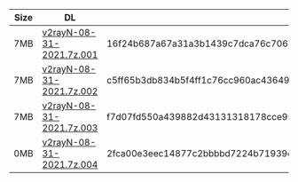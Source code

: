 |    Size   |     DL  | sha512sum |
|  ---  |  ---  |  ---  |
| 7MB | [v2rayN-08-31-2021.7z.001](https://cdn.jsdelivr.net/gh/googleians/v2rayN@main/v2rayN-08-31-2021.7z.001) | 16f24b687a67a31a3b1439c7dca76c706818cdb6dc26b966197c4f1307b0d2a78463750aa5925996177b4ffc225f317796cc1fefa9d6844be50ff3118f1ca7c3 |
| 7MB | [v2rayN-08-31-2021.7z.002](https://cdn.jsdelivr.net/gh/googleians/v2rayN@main/v2rayN-08-31-2021.7z.002) | c5ff65b3db834b5f4ff1c76cc960ac43649ea1f886ad44b16e6d737e3b5d879d0aad8e8558d77605f201969fa0194312c37b0656c7e221447a7362b04b18a175 |
| 7MB | [v2rayN-08-31-2021.7z.003](https://cdn.jsdelivr.net/gh/googleians/v2rayN@main/v2rayN-08-31-2021.7z.003) | f7d07fd550a439882d43131318178cce9538b9d8e531c505ed3956f236f384e0b0b9b4b2b4b075ed5c894caec9424a4aafc9f6602deedbcd65fa009d98e1a6ae |
| 0MB | [v2rayN-08-31-2021.7z.004](https://cdn.jsdelivr.net/gh/googleians/v2rayN@main/v2rayN-08-31-2021.7z.004) | 2fca00e3eec14877c2bbbbd7224b71939d3c2dfbbab5e2e448138d5f8025120b29e965c438e581f948775eb4a3f7867b3c7a639ba5f89c5a74f032f5cff040f4 |
